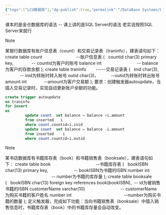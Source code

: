 ```yaml
---
{"tags":["LCU数据库"],"dg-publish":true,"permalink":"/DataBase Systems/LCU Database System/专题四：触发器/","dgPassFrontmatter":true,"noteIcon":"","created":"2025-08-15T09:39:19.215+08:00","updated":"2025-06-26T18:46:27.187+08:00"}
---
```


课本的是金仓数据库的语法 -- 课上讲的是SQL Server的语法 老实说按照SQL Server来就行

> [!note]
> 某银行数据库有账户信息表（count）和交易记录表（traninfo），建表语句如下：
> create table count                            --账户信息表
> (   countid char(3) primary key,               -- countid为客户的账号
> balance int                             -- balance为客户的存款余额
> );
> create table traninfo        -----交易记录表
> (   inid char(3),             -- inid为转账时转入帐号
> outid char(3)，          --outid为转账时转出账号
> amount int              --amount为客户交易额
> );
> 要求：创建触发器autoupdate，当插入交易记录时，实现自动更新账户余额的功能。


```sql
create trigger autoupdate
on traninfo
for insert
as
         update count  set balance = balance +i.amount 
         from inserted   i 
         where count.countid=i.inid
         update count  set balance = balance -i.amount 
         from inserted    i 
         where count.countid=i.outid 
```


> [!note]
> 某书店数据库有书籍库存表（book）和书籍销售表（booksale），建表语句如下：
> create table book                                     --书籍库存表
> (   bookISBN char(13) primary key,                     -- bookISBN为书籍的ISBN
> number int                                       -- number为书籍的库存量
> );
> create table booksale
> (   bookISBN char(13) foreign key references book(bookISBN),  -- id为被销售书籍的ISBN
> customerName varchar(10)                             -- customerName为购买书籍的客户姓名
> number int                                           --number为购买书籍的数量
> );
> 定义触发器，完成如下功能：当向书籍销售表（booksale）中插入销售信息时，书籍库存表（book）中的书籍库存量会自动改变。
